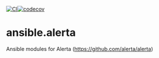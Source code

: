 [![CI](https://github.com/CWollinger/ansible.alerta/actions/workflows/ansible-test.yml/badge.svg)](https://github.com/CWollinger/ansible.alerta/actions/workflows/ansible-test.yml)[![codecov](https://codecov.io/gh/CWollinger/ansible.alerta/branch/main/graph/badge.svg?token=J9Q43MO3K8)](https://codecov.io/gh/CWollinger/ansible.alerta)
# ansible.alerta

Ansible modules for Alerta (https://github.com/alerta/alerta)
